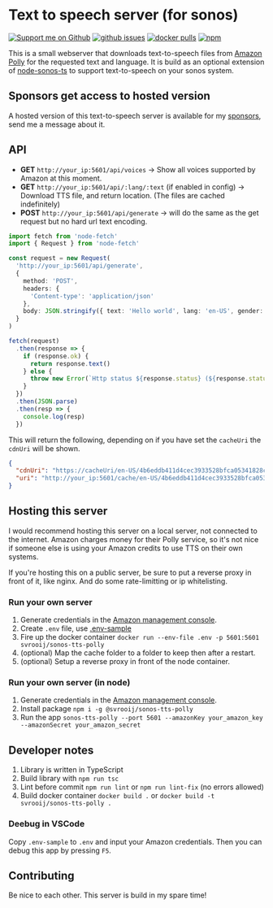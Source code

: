 # Text to speech server (for sonos)

[![Support me on Github][badge_sponsor]][link_sponsor]
[![github issues][badge_issues]][link_issues]
[![docker pulls][badge_docker]][link_docker]
[![npm][badge_npm]][link_npm]

This is a small webserver that downloads text-to-speech files from [Amazon Polly](https://aws.amazon.com/polly/) for the requested text and language. It is build as an optional extension of [node-sonos-ts](https://github.com/svrooij/node-sonos-ts) to support text-to-speech on your sonos system.

## Sponsors get access to hosted version

A hosted version of this text-to-speech server is available for my [sponsors](link_sponsors), send me a message about it.

## API

- **GET** `http://your_ip:5601/api/voices` -> Show all voices supported by Amazon at this moment.
- **GET** `http://your_ip:5601/api/:lang/:text` (if enabled in config) -> Download TTS file, and return location. (The files are cached indefinitely)
- **POST** `http://your_ip:5601/api/generate` -> will do the same as the get request but no hard url text encoding.

```TypeScript
import fetch from 'node-fetch'
import { Request } from 'node-fetch'

const request = new Request(
  'http://your_ip:5601/api/generate',
  {
    method: 'POST',
    headers: {
      'Content-type': 'application/json'
    },
    body: JSON.stringify({ text: 'Hello world', lang: 'en-US', gender: 'male' })
  }
)

fetch(request)
  .then(response => {
    if (response.ok) {
      return response.text()
    } else {
      throw new Error(`Http status ${response.status} (${response.statusText})`)
    }
  })
  .then(JSON.parse)
  .then(resp => {
    console.log(resp)
  })
```

This will return the following, depending on if you have set the `cacheUri` the `cdnUri` will be shown.

```JSON
{
  "cdnUri": "https://cacheUri/en-US/4b6eddb411d4cec3933528bfca05341828ca7593.mp3",
  "uri": "http://your_ip:5601/cache/en-US/4b6eddb411d4cec3933528bfca05341828ca7593.mp3"
}
```

## Hosting this server

I would recommend hosting this server on a local server, not connected to the internet. Amazon charges money for their Polly service, so it's not nice if someone else is using your Amazon credits to use TTS on their own systems.

If you're hosting this on a public server, be sure to put a reverse proxy in front of it, like nginx. And do some rate-limitting or ip whitelisting.

### Run your own server

1. Generate credentials in the [Amazon management console](https://console.aws.amazon.com/console/home).
2. Create `.env` file, use [.env-sample](./.env-sample)
3. Fire up the docker container `docker run --env-file .env -p 5601:5601 svrooij/sonos-tts-polly`
4. (optional) Map the cache folder to a folder to keep then after a restart.
5. (optional) Setup a reverse proxy in front of the node container.

### Run your own server (in node)

1. Generate credentials in the [Amazon management console](https://console.aws.amazon.com/console/home).
2. Install package `npm i -g @svrooij/sonos-tts-polly`
3. Run the app `sonos-tts-polly --port 5601 --amazonKey your_amazon_key --amazonSecret your_amazon_secret`

## Developer notes

1. Library is written in TypeScript
2. Build library with `npm run tsc`
3. Lint before commit `npm run lint` or `npm run lint-fix` (no errors allowed)
4. Build docker container `docker build .` or `docker build -t svrooij/sonos-tts-polly .`

### Deebug in VSCode

Copy `.env-sample` to `.env` and input your Amazon credentials. Then you can debug this app by pressing `F5`.

## Contributing

Be nice to each other. This server is build in my spare time!

[badge_sponsor]: https://img.shields.io/badge/Sponsor-on%20Github-red
[badge_issues]: https://img.shields.io/github/issues/svrooij/node-sonos-tts-polly
[badge_npm]: https://img.shields.io/npm/v/@svrooij/sonos-tts-polly.svg?style=flat-square
[badge_docker]: https://img.shields.io/docker/pulls/svrooij/sonos-tts-polly
[link_sponsor]: https://github.com/sponsors/svrooij
[link_issues]: https://github.com/svrooij/node-sonos-tts-polly/issues
[link_npm]: https://www.npmjs.com/package/@svrooij/sonos-tts-polly
[link_docker]: https://hub.docker.com/r/svrooij/sonos-tts-polly